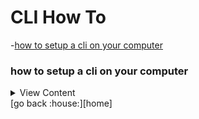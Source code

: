 # CLI How To

-[how to setup a cli on your computer][setup-cli]

[setup-cli]:#how-to-setup-a-cli-on-your-computer
[home]:#cli-how-to

### how to setup a cli on your computer

<details>
<summary>
View Content
</summary>

:link: **Reference**

- [Download and run the AWS CLI MSI installer for Windows (64-bit)](https://awscli.amazonaws.com/AWSCLIV2.msi)
- []()

1. If on windows, [download and install](https://awscli.amazonaws.com/AWSCLIV2.msi) the aws cli msi installer
    - If you have another OS, go to [this page](https://docs.aws.amazon.com/cli/latest/userguide/getting-started-install.html) in order to install the appropriate software

</details>
[go back :house:][home]



